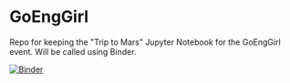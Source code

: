 # GoEngGirl
Repo for keeping the "Trip to Mars" Jupyter Notebook for the GoEngGirl event. Will be called using Binder. 

[![Binder](https://mybinder.org/badge_logo.svg)](https://mybinder.org/v2/gh/dghuman/GoEngGirl/main)
